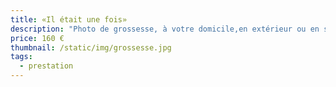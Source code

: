 ```yaml
---
title: «Il était une fois»
description: "Photo de grossesse, à votre domicile,en extérieur ou en studio "
price: 160 €
thumbnail: /static/img/grossesse.jpg
tags:
  - prestation
---
```

